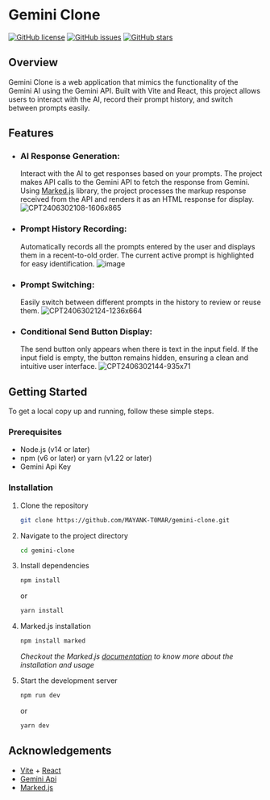 # Gemini Clone

[![GitHub license](https://img.shields.io/github/license/MAYANK-T0MAR/gemini-clone)](https://github.com/MAYANK-T0MAR/gemini-clone/blob/main/LICENSE)
[![GitHub issues](https://img.shields.io/github/issues/MAYANK-T0MAR/gemini-clone)](https://github.com/MAYANK-T0MAR/gemini-clone/issues)
[![GitHub stars](https://img.shields.io/github/stars/MAYANK-T0MAR/gemini-clone)](https://github.com/MAYANK-T0MAR/gemini-clone/stargazers)


## Overview

Gemini Clone is a web application that mimics the functionality of the Gemini AI using the Gemini API. Built with Vite and React, this project allows users to interact with the AI, record their prompt history, and switch between prompts easily.

## Features

- ### AI Response Generation: ###
  Interact with the AI to get responses based on your prompts. The project makes API calls to the Gemini API to fetch the response from Gemini. Using [Marked.js](https://marked.js.org/) library, the project processes the markup response received from the API and renders it as an HTML response for display.
  ![CPT2406302108-1606x865](https://github.com/MAYANK-T0MAR/gemini-clone/assets/137810128/55f4bec2-08d2-4721-8a4f-66e862941306)
- ### Prompt History Recording: ###
  Automatically records all the prompts entered by the user and displays them in a recent-to-old order. The current active prompt is highlighted for easy identification.
  ![image](https://github.com/MAYANK-T0MAR/gemini-clone/assets/137810128/f0c0e5e4-3964-4b13-929b-2d119a776cea)
- ### Prompt Switching: ###
  Easily switch between different prompts in the history to review or reuse them.
  ![CPT2406302124-1236x664](https://github.com/MAYANK-T0MAR/gemini-clone/assets/137810128/6700bdfa-ea16-43f7-b547-a3c9abf82880)
- ### Conditional Send Button Display: ###
  The send button only appears when there is text in the input field. If the input field is empty, the button remains hidden, ensuring a clean and intuitive user interface.
  ![CPT2406302144-935x71](https://github.com/MAYANK-T0MAR/gemini-clone/assets/137810128/bf0b49ec-e0c6-4836-8fdd-bac9034b0b05)



## Getting Started

To get a local copy up and running, follow these simple steps.

### Prerequisites

- Node.js (v14 or later)
- npm (v6 or later) or yarn (v1.22 or later)
- Gemini Api Key

### Installation

1. Clone the repository
   ```sh
   git clone https://github.com/MAYANK-T0MAR/gemini-clone.git
   ```
2. Navigate to the project directory
    ```sh
   cd gemini-clone
   ```
3. Install dependencies
   ```sh
   npm install
   ```
   or
   ```sh
   yarn install
   ```
4. Marked.js installation
   ```sh
   npm install marked
   ```
   *Checkout the Marked.js [documentation](https://marked.js.org/) to know more about the installation and usage*
   
4. Start the development server
    ```sh
   npm run dev
   ```
   or
   ```sh
   yarn dev
   ```
## Acknowledgements
- [Vite](https://vitejs.dev/) + [React](https://reactjs.org/)
- [Gemini Api](https://ai.google.dev/gemini-api)
- [Marked.js](https://marked.js.org/)
